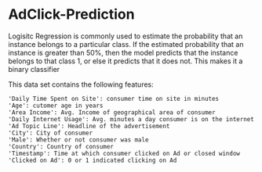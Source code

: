 # AdClick-Prediction

Logisitc Regression is commonly used to estimate the probability that an instance belongs to a particular class. If the estimated probability that an instance is greater than 50%, then the model predicts that the instance belongs to that class 1, or else it predicts that it does not. This makes it a binary classifier

This data set contains the following features:

    'Daily Time Spent on Site': consumer time on site in minutes
    'Age': cutomer age in years
    'Area Income': Avg. Income of geographical area of consumer
    'Daily Internet Usage': Avg. minutes a day consumer is on the internet
    'Ad Topic Line': Headline of the advertisement
    'City': City of consumer
    'Male': Whether or not consumer was male
    'Country': Country of consumer
    'Timestamp': Time at which consumer clicked on Ad or closed window
    'Clicked on Ad': 0 or 1 indicated clicking on Ad
